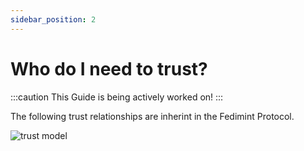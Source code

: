 ```yaml
---
sidebar_position: 2
---
```


# Who do I need to trust?

:::caution
This Guide is being actively worked on!
:::

The following trust relationships are inherint in the Fedimint Protocol.

![trust model](/img/FedimintTrust.png)
